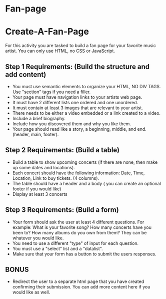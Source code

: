 # Fan-page

# Create-A-Fan-Page

For this activity you are tasked to build a fan page for your favorite music artist. You can only use HTML, no CSS or JavaScript.

## Step 1 Requirements: (Build the structure and add content)

- You must use semantic elements to organize your HTML, NO DIV TAGS. Use "section" tags if you need a filler.
- Your page must have navigation links to your artists web page.
- It must have 2 different lists one ordered and one unordered.
- It must contain at least 3 images that are relevant to your artist.
- There needs to be either a video embedded or a link created to a video.
- Include a brief biography.
- Include how you discovered them and why you like them.
- Your page should read like a story, a beginning, middle, and end. (header, main, footer).

## Step 2 Requirements: (Build a table)

- Build a table to show upcoming concerts (if there are none, then make up some dates and locations).
- Each concert should have the following information: Date, Time, Location, Link to buy tickets. (4 columns).
- The table should have a header and a body ( you can create an optional footer if you would like)
- Display at least 3 concerts

## Step 3 Requirements: (Build a form)

- Your form should ask the user at least 4 different questions. For example: What is your favorite song? How many concerts have you been to? How many albums do you own from them? They can be whatever you would like.
- You need to use a different "type" of input for each question.
- You must use a "select" list and a "datalist".
- Make sure that your form has a button to submit the users responses.

## BONUS

- Redirect the user to a separate html page that you have created confirming their submission. You can add more content here if you would like as well.
